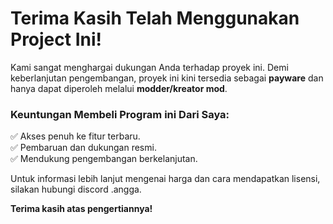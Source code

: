 # Terima Kasih Telah Menggunakan Project Ini!  

Kami sangat menghargai dukungan Anda terhadap proyek ini. Demi keberlanjutan pengembangan, proyek ini kini tersedia sebagai **payware** dan hanya dapat diperoleh melalui **modder/kreator mod**.  

### Keuntungan Membeli Program ini Dari Saya:  
✅ Akses penuh ke fitur terbaru.  
✅ Pembaruan dan dukungan resmi.  
✅ Mendukung pengembangan berkelanjutan.  

Untuk informasi lebih lanjut mengenai harga dan cara mendapatkan lisensi, silakan hubungi discord .angga.  

**Terima kasih atas pengertiannya!**
